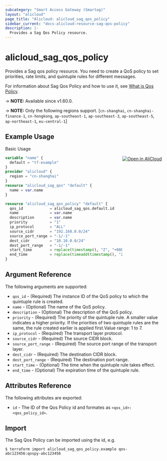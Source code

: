 ```yaml
---
subcategory: "Smart Access Gateway (Smartag)"
layout: "alicloud"
page_title: "Alicloud: alicloud_sag_qos_policy"
sidebar_current: "docs-alicloud-resource-sag-qos-policy"
description: |-
  Provides a Sag Qos Policy resource.
---
```


# alicloud_sag_qos_policy

Provides a Sag qos policy resource. 
You need to create a QoS policy to set priorities, rate limits, and quintuple rules for different messages.

For information about Sag Qos Policy and how to use it, see [What is Qos Policy](https://www.alibabacloud.com/help/en/smart-access-gateway/latest/createqospolicy).

-> **NOTE:** Available since v1.60.0.

-> **NOTE:** Only the following regions support. [`cn-shanghai`, `cn-shanghai-finance-1`, `cn-hongkong`, `ap-southeast-1`, `ap-southeast-3`, `ap-southeast-5`, `ap-northeast-1`, `eu-central-1`]

## Example Usage
<div class="oics-button" style="float: right;margin: 0 0 -40px 0;">
  <a href="https://api.aliyun.com/api-tools/terraform?resource=alicloud_sag_qos_policy&exampleId=acf2c658-840f-39d7-3bd0-bbcc11546a1c146c1297&activeTab=example&spm=docs.r.sag_qos_policy.0.acf2c65884" target="_blank">
    <img alt="Open in AliCloud" src="https://img.alicdn.com/imgextra/i1/O1CN01hjjqXv1uYUlY56FyX_!!6000000006049-55-tps-254-36.svg" style="max-height: 44px; margin: 32px auto; max-width: 100%;">
  </a>
</div>

Basic Usage

```terraform
variable "name" {
  default = "tf-example"
}
provider "alicloud" {
  region = "cn-shanghai"
}
resource "alicloud_sag_qos" "default" {
  name = var.name
}

resource "alicloud_sag_qos_policy" "default" {
  qos_id            = alicloud_sag_qos.default.id
  name              = var.name
  description       = var.name
  priority          = "1"
  ip_protocol       = "ALL"
  source_cidr       = "192.168.0.0/24"
  source_port_range = "-1/-1"
  dest_cidr         = "10.10.0.0/24"
  dest_port_range   = "-1/-1"
  start_time        = replace(timestamp(), "Z", "+0800")
  end_time          = replace(timeadd(timestamp(), "24h"), "Z", "+0800")
}
```
## Argument Reference

The following arguments are supported:

* `qos_id` - (Required) The instance ID of the QoS policy to which the quintuple rule is created.
* `name` - (Optional) The name of the QoS policy.
* `description` - (Optional) The description of the QoS policy.
* `priority` - (Required) The priority of the quintuple rule. A smaller value indicates a higher priority. If the priorities of two quintuple rules are the same, the rule created earlier is applied first.Value range: 1 to 7.
* `ip_protocol` - (Required) The transport layer protocol.
* `source_cidr` - (Required) The source CIDR block.
* `source_port_range` - (Required) The source port range of the transport layer.
* `dest_cidr` - (Required) The destination CIDR block.
* `dest_port_range` - (Required) The destination port range.
* `start_time` - (Optional) The time when the quintuple rule takes effect.
* `end_time` - (Optional) The expiration time of the quintuple rule. 


## Attributes Reference

The following attributes are exported:

* `id` - The ID of the Qos Policy id and formates as `<qos_id>:<qos_policy_id>`.

## Import

The Sag Qos Policy can be imported using the id, e.g.

```shell
$ terraform import alicloud_sag_qos_policy.example qos-abc123456:qospy-abc123456
```


